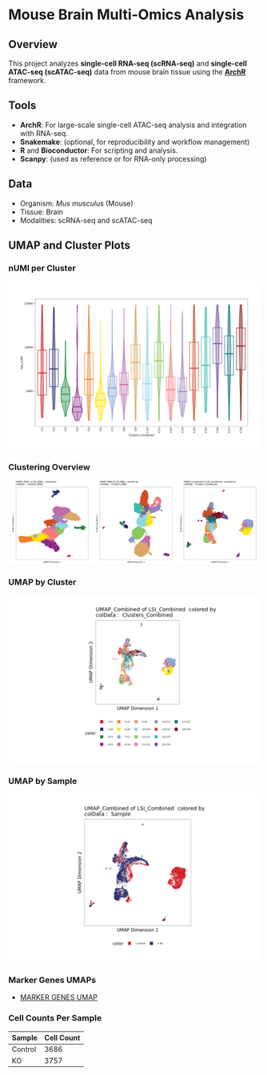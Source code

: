 # Mouse Brain Multi-Omics Analysis

## Overview

This project analyzes **single-cell RNA-seq (scRNA-seq)** and **single-cell ATAC-seq (scATAC-seq)** data from mouse brain tissue using the **[ArchR](https://www.archrproject.com/)** framework.

## Tools

- **ArchR**: For large-scale single-cell ATAC-seq analysis and integration with RNA-seq.
- **Snakemake**: (optional, for reproducibility and workflow management)
- **R** and **Bioconductor**: For scripting and analysis.
- **Scanpy**: (used as reference or for RNA-only processing)

## Data

- Organism: *Mus musculus* (Mouse)
- Tissue: Brain
- Modalities: scRNA-seq and scATAC-seq


## UMAP and Cluster Plots


### nUMI per Cluster
![nUMI per Cluster](mouseBrain_perClustersnUMI.png)


### Clustering Overview
![Clusters UMAP](mouseBrain_ClustersUMAP.png)

### UMAP by Cluster
![UMAP by Cluster](mouseBrain_SamplesUMAP_byCluster.png)

### UMAP by Sample
![UMAP by Sample](mouseBrain_SamplesUMAP_bySample.png)


### Marker Genes UMAPs 
- [MARKER GENES UMAP](Rplots.pdf)


### Cell Counts Per Sample

| Sample  | Cell Count |
|---------|------------|
| Control | 3686       |
| KO      | 3757       |




